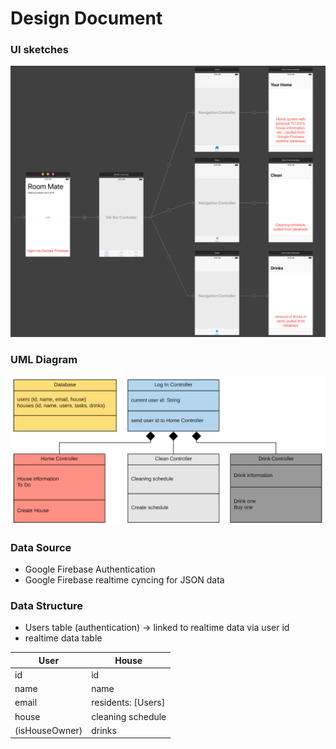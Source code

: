 # Design Document

### UI sketches

![sketch](/doc/sketch.png)

### UML Diagram

![diagram](/doc/diagram.png)

### Data Source
* Google Firebase Authentication
* Google Firebase realtime cyncing for JSON data

### Data Structure

* Users table (authentication) -> linked to realtime data via user id
* realtime data table

|  User          | House              |
|----------------|--------------------|
| id             | id                 |
| name           | name               |
| email          | residents: [Users] |
| house          | cleaning schedule  |
| (isHouseOwner) | drinks             |
